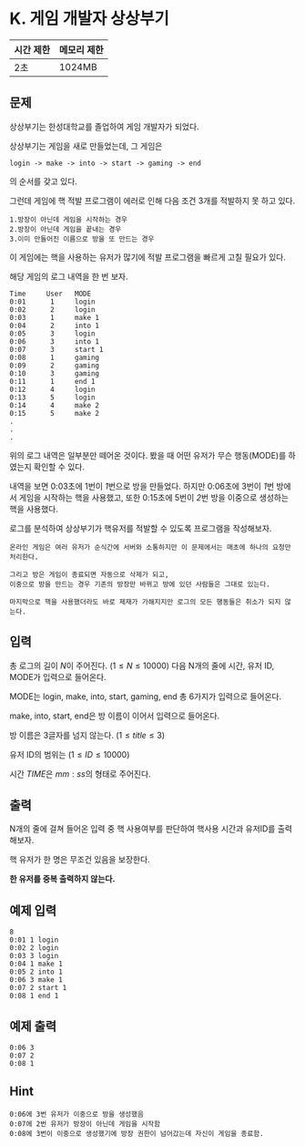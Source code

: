 # K. 게임 개발자 상상부기

| 시간 제한 | 메모리 제한 |
| --- | --- |
| 2초 | 1024MB |

## 문제
상상부기는 한성대학교를 졸업하여 게임 개발자가 되었다.

상상부기는 게임을 새로 만들었는데, 그 게임은
```
login -> make -> into -> start -> gaming -> end
```
의 순서를 갖고 있다.

그런데 게임에 핵 적발 프로그램이 에러로 인해 다음 조건 3개를 적발하지 못 하고 있다.

    1.방장이 아닌데 게임을 시작하는 경우
    2.방장이 아닌데 게임을 끝내는 경우
    3.이미 만들어진 이름으로 방을 또 만드는 경우

이 게임에는 핵을 사용하는 유저가 많기에 적발 프로그램을 빠르게 고칠 필요가 있다.

해당 게임의 로그 내역을 한 번 보자.
```
Time     User   MODE
0:01      1     login 
0:02      2     login
0:03      1     make 1
0:04      2     into 1
0:05      3     login
0:06      3     into 1
0:07      3     start 1
0:08      1     gaming 
0:09      2     gaming
0:10      3     gaming 
0:11      1     end 1
0:12      4     login
0:13      5     login
0:14      4     make 2
0:15      5     make 2
.
.
.
```
위의 로그 내역은 일부분만 떼어온 것이다.
봤을 때 어떤 유저가 무슨 행동(MODE)를 하였는지 확인할 수 있다.

내역을 보면 0:03초에 1번이 *1*번으로 방을 만들었다. 
하지만 0:06초에 3번이 *1*번 방에서 게임을 시작하는 핵을 사용했고,
또한 0:15초에 5번이 *2*번 방을 이중으로 생성하는 핵을 사용했다.

로그를 분석하여 상상부기가 핵유저를 적발할 수 있도록 프로그램을 작성해보자.
```
온라인 게임은 여러 유저가 순식간에 서버와 소통하지만 이 문제에서는 매초에 하나의 요청만 처리한다.

그리고 방은 게임이 종료되면 자동으로 삭제가 되고,
이중으로 방을 만드는 경우 기존의 방장만 바뀌고 방에 있던 사람들은 그대로 있는다.

마지막으로 핵을 사용했더라도 바로 제재가 가해지지만 로그의 모든 행동들은 취소가 되지 않는다.
```

## 입력
총 로그의 길이 $N$이 주어진다.
$(1 \leq N \leq 10000)$
다음 N개의 줄에 시간, 유저 ID, MODE가 입력으로 들어온다.

MODE는 login, make, into, start, gaming, end 총 6가지가 입력으로 들어온다.

make, into, start, end은 방 이름이 이어서 입력으로 들어온다.

방 이름은 3글자를 넘지 않는다.  $(1 \leq title \leq 3)$

유저 ID의 범위는 $(1 \leq ID \leq 10000)$

시간 $TIME$은 $mm:ss$의 형태로 주어진다.

## 출력
N개의 줄에 걸쳐 들어온 입력 중 핵 사용여부를 판단하여 핵사용 시간과 유저ID를 출력해보자.

핵 유저가 한 명은 무조건 있음을 보장한다.

**한 유저를 중복 출력하지 않는다.**
## 예제 입력

```
8
0:01 1 login
0:02 2 login
0:03 3 login
0:04 1 make 1
0:05 2 into 1
0:06 3 make 1
0:07 2 start 1
0:08 1 end 1 
```

## 예제 출력

```
0:06 3
0:07 2
0:08 1
```

## Hint
```
0:06에 3번 유저가 이중으로 방을 생성했음
0:07에 2번 유저가 방장이 아닌데 게임을 시작함
0:08에 3번이 이중으로 생성했기에 방장 권한이 넘어갔는데 자신이 게임을 종료함.
```
